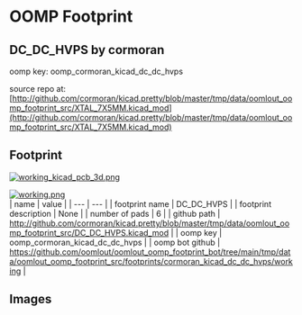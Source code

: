# OOMP Footprint  
## DC_DC_HVPS  by cormoran  
  
oomp key: oomp_cormoran_kicad_dc_dc_hvps  
  
source repo at: [http://github.com/cormoran/kicad.pretty/blob/master/tmp/data/oomlout_oomp_footprint_src/XTAL_7X5MM.kicad_mod](http://github.com/cormoran/kicad.pretty/blob/master/tmp/data/oomlout_oomp_footprint_src/XTAL_7X5MM.kicad_mod)  
## Footprint  
  
[![working_kicad_pcb_3d.png](working_kicad_pcb_3d_600.png)](working_kicad_pcb_3d.png)  
  
[![working.png](working_600.png)](working.png)  
| name | value | 
| --- | --- | 
| footprint name | DC_DC_HVPS | 
| footprint description | None | 
| number of pads | 6 | 
| github path | http://github.com/cormoran/kicad.pretty/blob/master/tmp/data/oomlout_oomp_footprint_src/DC_DC_HVPS.kicad_mod | 
| oomp key | oomp_cormoran_kicad_dc_dc_hvps | 
| oomp bot github | https://github.com/oomlout/oomlout_oomp_footprint_bot/tree/main/tmp/data/oomlout_oomp_footprint_src/footprints/cormoran_kicad_dc_dc_hvps/working | 
## Images  

